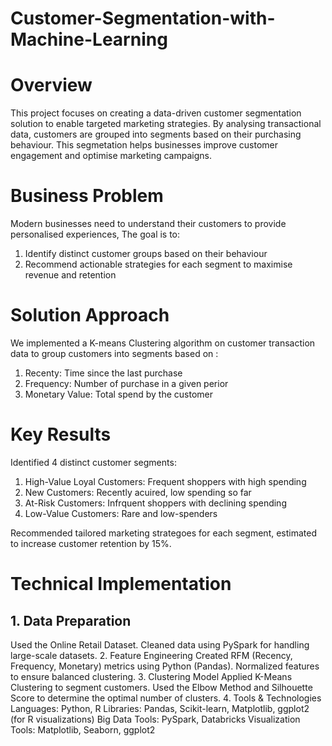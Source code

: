 # Customer-Segmentation-with-Machine-Learning

# Overview

This project focuses on creating a data-driven customer segmentation solution to enable targeted marketing strategies. By analysing transactional data, customers are grouped into segments based on their purchasing behaviour. This segmetation helps businesses improve customer engagement and optimise marketing campaigns. 

# Business Problem
Modern businesses need to understand  their customers to provide personalised experiences, The goal is to:
1. Identify distinct customer groups based on their behaviour
2. Recommend actionable strategies for each segment to maximise revenue and retention

# Solution Approach 
We implemented a K-means Clustering algorithm on customer transaction data to group customers into segments based on : 
1. Recenty: Time since the last purchase
2. Frequency: Number of purchase in a given perior
3. Monetary Value: Total spend by the customer

# Key Results
Identified 4 distinct customer segments:
1. High-Value Loyal Customers: Frequent shoppers with high spending
2. New Customers: Recently acuired, low spending so far
3. At-Risk Customers: Infrquent shoppers with declining spending
4. Low-Value Customers: Rare and low-spenders

Recommended tailored marketing strategoes for each segment, estimated to increase customer retention by 15%. 

# Technical Implementation
## 1. Data Preparation
Used the Online Retail Dataset.
Cleaned data using PySpark for handling large-scale datasets.
2. Feature Engineering
Created RFM (Recency, Frequency, Monetary) metrics using Python (Pandas).
Normalized features to ensure balanced clustering.
3. Clustering Model
Applied K-Means Clustering to segment customers.
Used the Elbow Method and Silhouette Score to determine the optimal number of clusters.
4. Tools & Technologies
Languages: Python, R
Libraries: Pandas, Scikit-learn, Matplotlib, ggplot2 (for R visualizations)
Big Data Tools: PySpark, Databricks
Visualization Tools: Matplotlib, Seaborn, ggplot2






